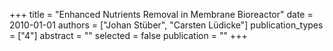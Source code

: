 +++
title = "Enhanced Nutrients Removal in Membrane Bioreactor"
date = 2010-01-01
authors = ["Johan Stüber", "Carsten Lüdicke"]
publication_types = ["4"]
abstract = ""
selected = false
publication = ""
+++


